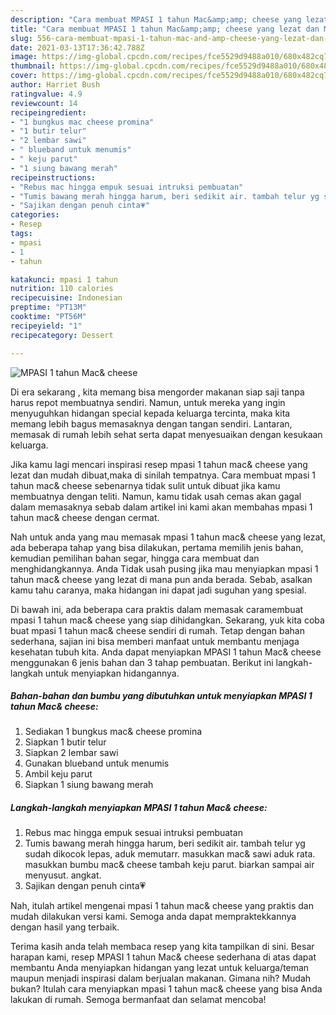 ```yaml
---
description: "Cara membuat MPASI 1 tahun Mac&amp;amp; cheese yang lezat dan Mudah Dibuat"
title: "Cara membuat MPASI 1 tahun Mac&amp;amp; cheese yang lezat dan Mudah Dibuat"
slug: 556-cara-membuat-mpasi-1-tahun-mac-and-amp-cheese-yang-lezat-dan-mudah-dibuat
date: 2021-03-13T17:36:42.788Z
image: https://img-global.cpcdn.com/recipes/fce5529d9488a010/680x482cq70/mpasi-1-tahun-mac-cheese-foto-resep-utama.jpg
thumbnail: https://img-global.cpcdn.com/recipes/fce5529d9488a010/680x482cq70/mpasi-1-tahun-mac-cheese-foto-resep-utama.jpg
cover: https://img-global.cpcdn.com/recipes/fce5529d9488a010/680x482cq70/mpasi-1-tahun-mac-cheese-foto-resep-utama.jpg
author: Harriet Bush
ratingvalue: 4.9
reviewcount: 14
recipeingredient:
- "1 bungkus mac cheese promina"
- "1 butir telur"
- "2 lembar sawi"
- " blueband untuk menumis"
- " keju parut"
- "1 siung bawang merah"
recipeinstructions:
- "Rebus mac hingga empuk sesuai intruksi pembuatan"
- "Tumis bawang merah hingga harum, beri sedikit air. tambah telur yg sudah dikocok lepas, aduk memutarr. masukkan mac&amp; sawi aduk rata. masukkan bumbu mac&amp; cheese tambah keju parut. biarkan sampai air menyusut. angkat."
- "Sajikan dengan penuh cinta💗"
categories:
- Resep
tags:
- mpasi
- 1
- tahun

katakunci: mpasi 1 tahun 
nutrition: 110 calories
recipecuisine: Indonesian
preptime: "PT13M"
cooktime: "PT56M"
recipeyield: "1"
recipecategory: Dessert

---
```



![MPASI 1 tahun Mac&amp; cheese](https://img-global.cpcdn.com/recipes/fce5529d9488a010/680x482cq70/mpasi-1-tahun-mac-cheese-foto-resep-utama.jpg)

Di era  sekarang , kita memang bisa mengorder makanan siap saji tanpa harus repot membuatnya sendiri. Namun, untuk mereka yang ingin menyuguhkan hidangan special kepada keluarga tercinta, maka kita memang lebih bagus memasaknya dengan tangan sendiri. Lantaran, memasak di rumah lebih sehat serta dapat menyesuaikan dengan kesukaan keluarga.

Jika kamu lagi mencari inspirasi resep mpasi 1 tahun mac&amp; cheese yang lezat dan mudah dibuat,maka di sinilah tempatnya. Cara membuat mpasi 1 tahun mac&amp; cheese  sebenarnya tidak sulit untuk dibuat jika kamu membuatnya dengan teliti. Namun, kamu tidak usah cemas akan gagal dalam memasaknya 
sebab dalam artikel ini kami akan membahas mpasi 1 tahun mac&amp; cheese dengan cermat.  



Nah untuk anda yang mau memasak mpasi 1 tahun mac&amp; cheese yang lezat, ada beberapa tahap yang bisa dilakukan, pertama memilih jenis bahan, kemudian pemilihan bahan segar, hingga cara membuat dan menghidangkannya. Anda Tidak usah pusing jika mau menyiapkan mpasi 1 tahun mac&amp; cheese yang lezat di mana pun anda berada. Sebab, asalkan kamu  tahu caranya, maka hidangan ini dapat jadi suguhan yang spesial.

Di bawah ini, ada beberapa cara praktis  dalam memasak caramembuat mpasi 1 tahun mac&amp; cheese yang siap dihidangkan. Sekarang, yuk kita coba buat mpasi 1 tahun mac&amp; cheese sendiri di rumah. Tetap dengan bahan sederhana, sajian ini bisa memberi manfaat untuk membantu menjaga kesehatan tubuh kita. Anda dapat menyiapkan MPASI 1 tahun Mac&amp; cheese menggunakan 6 jenis bahan dan 3 tahap pembuatan. Berikut ini langkah-langkah untuk menyiapkan hidangannya.

<!--inarticleads1-->

##### Bahan-bahan dan bumbu yang dibutuhkan untuk menyiapkan MPASI 1 tahun Mac&amp; cheese:

1. Sediakan 1 bungkus mac&amp; cheese promina
1. Siapkan 1 butir telur
1. Siapkan 2 lembar sawi
1. Gunakan  blueband untuk menumis
1. Ambil  keju parut
1. Siapkan 1 siung bawang merah




<!--inarticleads2-->

##### Langkah-langkah menyiapkan MPASI 1 tahun Mac&amp; cheese:

1. Rebus mac hingga empuk sesuai intruksi pembuatan
1. Tumis bawang merah hingga harum, beri sedikit air. tambah telur yg sudah dikocok lepas, aduk memutarr. masukkan mac&amp; sawi aduk rata. masukkan bumbu mac&amp; cheese tambah keju parut. biarkan sampai air menyusut. angkat.
1. Sajikan dengan penuh cinta💗




Nah, itulah artikel mengenai  mpasi 1 tahun mac&amp; cheese  yang praktis dan mudah dilakukan versi kami. Semoga anda dapat mempraktekkannya dengan hasil yang terbaik. 

Terima kasih anda telah membaca resep yang kita tampilkan di sini. Besar harapan kami, resep  MPASI 1 tahun Mac&amp; cheese sederhana di atas dapat membantu Anda menyiapkan hidangan yang lezat untuk keluarga/teman maupun menjadi inspirasi dalam berjualan makanan. Gimana nih? Mudah bukan? Itulah cara menyiapkan mpasi 1 tahun mac&amp; cheese yang bisa Anda lakukan di rumah. Semoga bermanfaat dan selamat mencoba!

